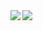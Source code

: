 <a href="https://github.com/anuraghazra/github-readme-stats">
  <img align="left" src="https://github-readme-stats.vercel.app/api?username=odmishien&count_private=true&show_icons=true&theme=solarized-dark" />
</a>
<a href="https://github.com/anuraghazra/github-readme-stats">
  <img align="left" src="https://github-readme-stats.vercel.app/api/top-langs/?username=odmishien&theme=solarized-dark&layout=compact" />
</a>
